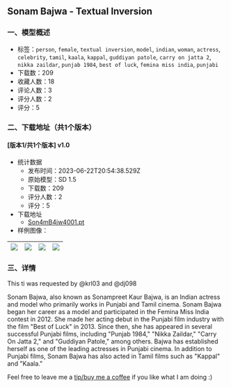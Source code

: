 ## Sonam Bajwa - Textual Inversion
### 一、模型概述

- 标签：`person`, `female`, `textual inversion`, `model`, `indian`, `woman`, `actress`, `celebrity`, `tamil`, `kaala`, `kappal`, `guddiyan patole`, `carry on jatta 2`, `nikka zaildar`, `punjab 1984`, `best of luck`, `femina miss india`, `punjabi`
- 下载数：209
- 收藏人数：18
- 评论人数：3
- 评分人数：2
- 评分：5

### 二、下载地址（共1个版本）

#### [版本1/共1个版本] v1.0

- 统计数据
  - 发布时间：2023-06-22T20:54:38.529Z
  - 原始模型：SD 1.5
  - 下载数：209
  - 评分人数：2
  - 评分：5
- 下载地址
  - [Son4mB4jw4001.pt](https://civitai.com/api/download/models/101828)
- 样例图像：

| <img src="https://image.civitai.com/xG1nkqKTMzGDvpLrqFT7WA/156ce5f3-2313-4bd3-a9a1-e12e4514ef37/width=450/1249248.jpeg" /> | <img src="https://image.civitai.com/xG1nkqKTMzGDvpLrqFT7WA/5c888abe-e731-4545-9fd9-e0bd742ec6c5/width=450/1249240.jpeg" /> | <img src="https://image.civitai.com/xG1nkqKTMzGDvpLrqFT7WA/3654112a-8f59-48cf-b332-61b4d33ea2ea/width=450/1249230.jpeg" /> | <img src="https://image.civitai.com/xG1nkqKTMzGDvpLrqFT7WA/18054147-6d31-4b64-a439-667677e9aa88/width=450/1249234.jpeg" /> |
| ---- | ---- | ---- | ---- |


### 三、详情
<p>This ti was requested by <span data-type="mention" class="mantine-1yiar0p" data-id="mention:1877425" data-label="krl03">@krl03</span> and <span data-type="mention" class="mantine-1yiar0p" data-id="mention:1884407" data-label="dj098">@dj098</span> </p><p></p><p>Sonam Bajwa, also known as Sonampreet Kaur Bajwa, is an Indian actress and model who primarily works in Punjabi and Tamil cinema. Sonam Bajwa began her career as a model and participated in the Femina Miss India contest in 2012. She made her acting debut in the Punjabi film industry with the film "Best of Luck" in 2013. Since then, she has appeared in several successful Punjabi films, including "Punjab 1984," "Nikka Zaildar," "Carry On Jatta 2," and "Guddiyan Patole," among others. Bajwa has established herself as one of the leading actresses in Punjabi cinema. In addition to Punjabi films, Sonam Bajwa has also acted in Tamil films such as "Kappal" and "Kaala."</p><p></p><p><span>Feel free to leave me a </span><a target="_blank" rel="ugc" href="https://ko-fi.com/elizapottinger"><span>tip/buy me a coffee</span></a><span> if you like what I am doing :)</span></p>